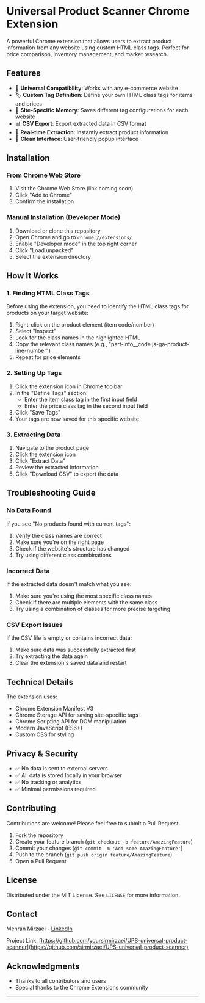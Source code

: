 # Universal Product Scanner Chrome Extension

A powerful Chrome extension that allows users to extract product information from any website using custom HTML class tags. Perfect for price comparison, inventory management, and market research.

## Features

- 🎯 **Universal Compatibility**: Works with any e-commerce website
- 🏷️ **Custom Tag Definition**: Define your own HTML class tags for items and prices
- 💾 **Site-Specific Memory**: Saves different tag configurations for each website
- 📊 **CSV Export**: Export extracted data in CSV format
- 🔄 **Real-time Extraction**: Instantly extract product information
- 🎨 **Clean Interface**: User-friendly popup interface


## Installation

### From Chrome Web Store
1. Visit the Chrome Web Store (link coming soon)
2. Click "Add to Chrome"
3. Confirm the installation

### Manual Installation (Developer Mode)
1. Download or clone this repository
2. Open Chrome and go to `chrome://extensions/`
3. Enable "Developer mode" in the top right corner
4. Click "Load unpacked"
5. Select the extension directory

## How It Works

### 1. Finding HTML Class Tags
Before using the extension, you need to identify the HTML class tags for products on your target website:

1. Right-click on the product element (item code/number)
2. Select "Inspect"
3. Look for the class names in the highlighted HTML
4. Copy the relevant class names (e.g., "part-info__code js-ga-product-line-number")
5. Repeat for price elements

### 2. Setting Up Tags

1. Click the extension icon in Chrome toolbar
2. In the "Define Tags" section:
   - Enter the item class tag in the first input field
   - Enter the price class tag in the second input field
3. Click "Save Tags"
4. Your tags are now saved for this specific website

### 3. Extracting Data

1. Navigate to the product page
2. Click the extension icon
3. Click "Extract Data"
4. Review the extracted information
5. Click "Download CSV" to export the data

## Troubleshooting Guide

### No Data Found
If you see "No products found with current tags":
1. Verify the class names are correct
2. Make sure you're on the right page
3. Check if the website's structure has changed
4. Try using different class combinations

### Incorrect Data
If the extracted data doesn't match what you see:
1. Make sure you're using the most specific class names
2. Check if there are multiple elements with the same class
3. Try using a combination of classes for more precise targeting

### CSV Export Issues
If the CSV file is empty or contains incorrect data:
1. Make sure data was successfully extracted first
2. Try extracting the data again
3. Clear the extension's saved data and restart

## Technical Details

The extension uses:
- Chrome Extension Manifest V3
- Chrome Storage API for saving site-specific tags
- Chrome Scripting API for DOM manipulation
- Modern JavaScript (ES6+)
- Custom CSS for styling

## Privacy & Security

- ✅ No data is sent to external servers
- ✅ All data is stored locally in your browser
- ✅ No tracking or analytics
- ✅ Minimal permissions required

## Contributing

Contributions are welcome! Please feel free to submit a Pull Request.

1. Fork the repository
2. Create your feature branch (`git checkout -b feature/AmazingFeature`)
3. Commit your changes (`git commit -m 'Add some AmazingFeature'`)
4. Push to the branch (`git push origin feature/AmazingFeature`)
5. Open a Pull Request

## License

Distributed under the MIT License. See `LICENSE` for more information.

## Contact

Mehran Mirzaei - [LinkedIn](https://www.linkedin.com/in/mehranmirzaei/)

Project Link: [https://github.com/yoursirmirzaei/UPS-universal-product-scanner](https://github.com/sirmirzaei/UPS-universal-product-scanner)

## Acknowledgments

- Thanks to all contributors and users
- Special thanks to the Chrome Extensions community

---
